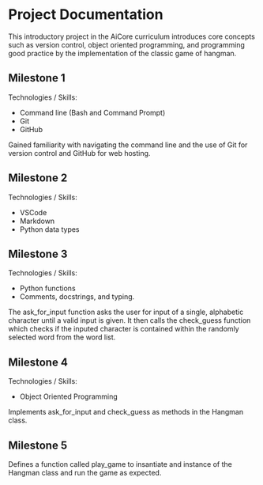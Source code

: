 # Project Documentation

This introductory project in the AiCore curriculum introduces core concepts such as version control, object oriented programming,
and programming good practice by the implementation of the classic game of hangman.

## Milestone 1
Technologies / Skills:
- Command line (Bash and Command Prompt)
- Git
- GitHub

Gained familiarity with navigating the command line and the use of Git for version control and GitHub for web hosting.

## Milestone 2
Technologies / Skills:
- VSCode
- Markdown
- Python data types

## Milestone 3
Technologies / Skills:
- Python functions
- Comments, docstrings, and typing.

The ask_for_input function asks the user for input of a single, alphabetic character until a valid input is given. It then calls the check_guess function which checks if the inputed character is contained within the randomly selected word from the word list.

## Milestone 4
Technologies / Skills:
- Object Oriented Programming

Implements ask_for_input and check_guess as methods in the Hangman class.

## Milestone 5

Defines a function called play_game to insantiate and instance of the Hangman class and run the game as expected.



